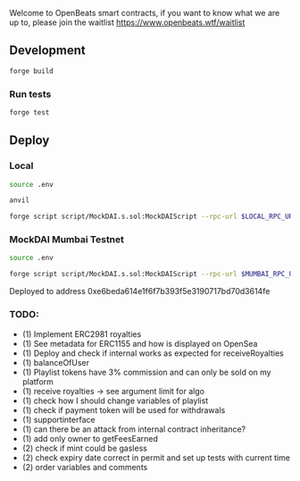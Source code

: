 Welcome to OpenBeats smart contracts, if you want to know what we are up to, please join the waitlist https://www.openbeats.wtf/waitlist

## Development

```sh
forge build
```

### Run tests

```sh
forge test
```

## Deploy

### Local
```sh
source .env
```

```sh
anvil
```

```sh
forge script script/MockDAI.s.sol:MockDAIScript --rpc-url $LOCAL_RPC_URL --broadcast -vvvv
```

### MockDAI Mumbai Testnet
```sh
source .env
```

```sh
forge script script/MockDAI.s.sol:MockDAIScript --rpc-url $MUMBAI_RPC_URL --broadcast -vvvv
```

Deployed to address 0xe6beda614e1f6f7b393f5e3190717bd70d3614fe  

### TODO:

- (1) Implement ERC2981 royalties
- (1) See metadata for ERC1155 and how is displayed on OpenSea
- (1) Deploy and check if internal works as expected for receiveRoyalties
- (1) balanceOfUser
- (1) Playlist tokens have 3% commission and can only be sold on my platform
- (1) receive royalties -> see argument limit for algo
- (1) check how I should change variables of playlist
- (1) check if payment token will be used for withdrawals
- (1) supportinterface
- (1) can there be an attack from internal contract inheritance?
- (1) add only owner to getFeesEarned
- (2) check if mint could be gasless
- (2) check expiry date correct in permit and set up tests with current time
- (2) order variables and comments
